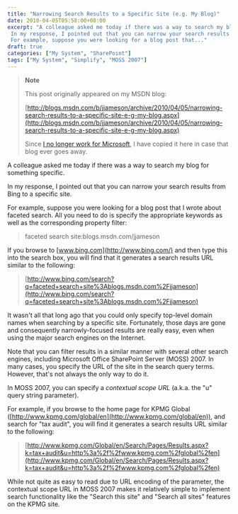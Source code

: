 ```yaml
---
title: "Narrowing Search Results to a Specific Site (e.g. My Blog)"
date: 2010-04-05T05:58:00+08:00
excerpt: "A colleague asked me today if there was a way to search my blog for something specific. 
 In my response, I pointed out that you can narrow your search results from Bing to a specific site. 
 For example, suppose you were looking for a blog post that..."
draft: true
categories: ["My System", "SharePoint"]
tags: ["My System", "Simplify", "MOSS 2007"]
---
```


> **Note**
>
> This post originally appeared on my MSDN blog:
>
> [http://blogs.msdn.com/b/jjameson/archive/2010/04/05/narrowing-search-results-to-a-specific-site-e-g-my-blog.aspx](http://blogs.msdn.com/b/jjameson/archive/2010/04/05/narrowing-search-results-to-a-specific-site-e-g-my-blog.aspx)
>
> Since
> [I no longer work for Microsoft](/blog/jjameson/2011/09/02/last-day-with-microsoft), I have copied it here in case that
> blog ever goes away.

A colleague asked me today if there was a way to search my blog for something
specific.

In my response, I pointed out that you can narrow your search results from
Bing to a specific site.

For example, suppose you were looking for a blog post that I wrote about
faceted search. All you need to do is specify the appropriate keywords as well
as the corresponding property filter:

> faceted search site:blogs.msdn.com/jjameson

If you browse to [www.bing.com](http://www.bing.com/) and then
type this into the search box, you will find that it generates a search results
URL similar to the following:

> [http://www.bing.com/search?q=faceted+search+site%3Ablogs.msdn.com%2Fjjameson](http://www.bing.com/search?q=faceted+search+site%3Ablogs.msdn.com%2Fjjameson)

It wasn't all that long ago that you could only specify top-level domain
names when searching by a specific site. Fortunately, those days are gone and
consequently narrowly-focused results are really easy, even when using the major
search engines on the Internet.

Note that you can filter results in a similar manner with several other search
engines, including Microsoft Office SharePoint Server (MOSS) 2007. In many cases,
you specify the URL of the site in the search query terms. However, that's not
always the only way to do it.

In MOSS 2007, you can specify a *contextual scope URL* (a.k.a. the
"u" query string parameter).

For example, if you browse to the home page for KPMG Global ([http://www.kpmg.com/global/en](http://www.kpmg.com/global/en)),
and search for "tax audit", you will find it
generates a search results URL similar to the following:

> [http://www.kpmg.com/Global/en/Search/Pages/Results.aspx?k=tax+audit&u=http%3a%2f%2fwww.kpmg.com%2fglobal%2fen](http://www.kpmg.com/Global/en/Search/Pages/Results.aspx?k=tax+audit&u=http%3a%2f%2fwww.kpmg.com%2fglobal%2fen)

While not quite as easy to read due to URL encoding of the parameter, the
contextual scope URL in MOSS 2007 makes it relatively simple to implement search
functionality like the "Search this site" and "Search all sites" features on
the KPMG site.

